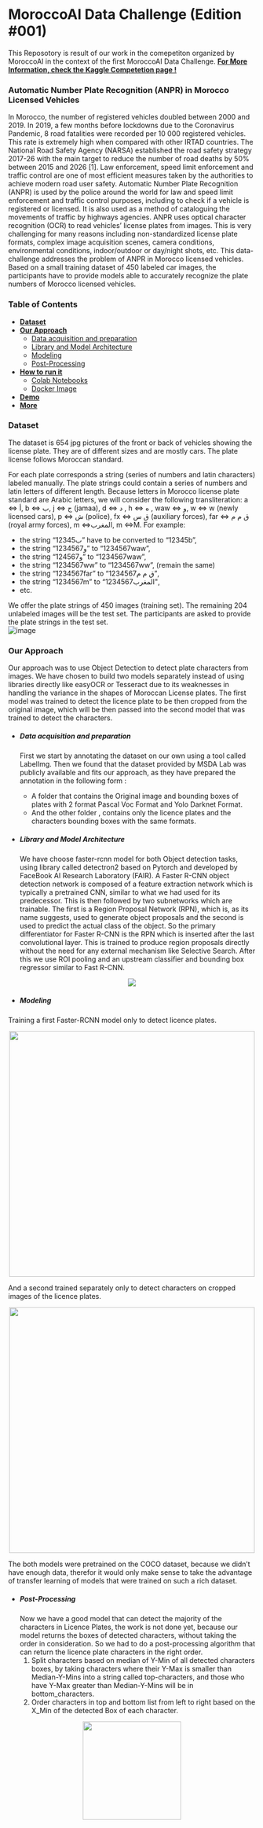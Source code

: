 # MoroccoAI Data Challenge (Edition #001)
This Reposotory is result of our work in the comepetiton organized by MoroccoAI in the context of the first MoroccoAI Data Challenge. 
**[For More Information, check the Kaggle Competetion page !](https://www.kaggle.com/c/moroccoai-data-challenge-edition-001)**
### Automatic Number Plate Recognition (ANPR) in Morocco Licensed Vehicles
In Morocco, the number of registered vehicles doubled between 2000 and 2019. In 2019, a few months before lockdowns due to the Coronavirus Pandemic, 8 road fatalities were recorded per 10 000 registered vehicles. This rate is extremely high when compared with other IRTAD countries. The National Road Safety Agency (NARSA) established the road safety strategy 2017-26 with the main target to reduce the number of road deaths by 50% between 2015 and 2026 [1].
Law enforcement, speed limit enforcement and traffic control are one of most efficient measures taken by the authorities to achieve modern road user safety. Automatic Number Plate Recognition (ANPR) is used by the police around the world for law and speed limit enforcement and traffic control purposes, including to check if a vehicle is registered or licensed. It is also used as a method of cataloguing the movements of traffic by highways agencies. ANPR uses optical character recognition (OCR) to read vehicles’ license plates from images. This is very challenging for many reasons including non-standardized license plate formats, complex image acquisition scenes, camera conditions, environmental conditions, indoor/outdoor or day/night shots, etc.
This data-challenge addresses the problem of ANPR in Morocco licensed vehicles. Based on a small training dataset of 450 labeled car images, the participants have to provide models able to accurately recognize the plate numbers of Morocco licensed vehicles.

### Table of Contents
- [**Dataset**](#dataset)
- [**Our Approach**](#our-approach)
    - [Data acquisition and preparation](#data-acquisition-and-preparation)
    - [Library and Model Architecture](#library-and-model-architecture)
    - [Modeling](#modeling)
    - [Post-Processing](#post-processing)
- [**How to run it**](https://platerecognizer.com/stream/?utm_source=github&utm_medium=website)
    - [Colab Notebooks](#blurring-license-plates-and-redaction) 
    - [Docker Image](#blurring-license-plates-and-redaction) 
- [**Demo**](#automatic-image-transfer)
- [**More**](#code-samples)

### Dataset
The dataset is 654 jpg pictures of the front or back of vehicles showing the license plate. They are of different sizes and are mostly cars. The plate license follows Moroccan standard.

For each plate corresponds a string (series of numbers and latin characters) labeled manually. The plate strings could contain a series of numbers and latin letters of different length. Because letters in Morocco license plate standard are Arabic letters, we will consider the following transliteration: a <=> أ, b <=> ب, j <=> ج (jamaa), d <=> د , h <=> ه , waw <=> و, w <=> w (newly licensed cars), p <=> ش (police), fx <=> ق س (auxiliary forces), far <=> ق م م (royal army forces), m <=>المغرب, m <=>M. For example:

- the string “123ب45” have to be converted to “12345b”,
- the string “123و4567” to “1234567waw”,
- the string “12و4567” to “1234567waw”,
- the string “1234567ww” to “1234567ww”, (remain the same)
- the string “1234567far” to “1234567ق م م”,
- the string “1234567m” to “1234567المغرب",
- etc.

We offer the plate strings of 450 images (training set). The remaining 204 unlabeled images will be the test set. The participants are asked to provide the plate strings in the test set.
<br>
![image](https://i.ibb.co/xJs0S0p/imgonline-com-ua-twotoone-Dj-IGel2-QUEVg.jpg)

### Our Approach
Our approach was to use Object Detection to detect plate characters from images. We have chosen to build two models separately instead of using libraries directly like easyOCR or Tesseract due to its weaknesses in handling the variance in the shapes of Moroccan License plates.
The first model was trained to detect the licence plate to be then cropped from the original image, which will be then passed into the second model that was trained to detect the characters.

- ##### Data acquisition and preparation
    First we start by annotating the dataset on our own using a tool called LabelImg.
    Then we found that the dataset provided by MSDA Lab was publicly available and fits our approach, as they have prepared the annotation in the following form :
    - A folder that contains the Original image and bounding boxes of plates with 2 format Pascal Voc Format and Yolo Darknet Format.
    - And the other folder , contains only the licence plates and the characters bounding boxes with the same formats.

- ##### Library and Model Architecture
    
    We have choose faster-rcnn model for both Object detection tasks, using library called detectron2 based on Pytorch and developed by FaceBook AI Research Laboratory (FAIR).
    A Faster R-CNN object detection network is composed of a feature extraction network which is typically a pretrained CNN, similar to what we had used for its predecessor. This is then followed by two subnetworks which are trainable. The first is a Region Proposal Network (RPN), which is, as its name suggests, used to generate object proposals and the second is used to predict the actual class of the object. So the primary differentiator for Faster R-CNN is the RPN which is inserted after the last convolutional layer. This is trained to produce region proposals directly without the need for any external mechanism like Selective Search. After this we use ROI pooling and an upstream classifier and bounding box regressor similar to Fast R-CNN.
    
<p align="center">  
    <img src="https://www.saagie.com/wp-content/uploads/2017/11/h8Ifk0P.png"/>
</p>
    
- ##### Modeling
Training a first Faster-RCNN model only to detect licence plates. 
<p align="center">  
<img src="https://i.ibb.co/xzfRFdN/Screenshot-2021-12-24-at-18-57-17.png" width="500"/>
<p>

 And a second trained separately only to detect characters on cropped images of the licence plates.
 
<p align="center">    
<img src="https://i.ibb.co/58xJP0K/Screenshot-2021-12-24-at-18-57-28.png" width="500"/>
</p>	

The both models were pretrained on the COCO dataset, because we didn’t have enough data, therefor it would only make sense to take the advantage of transfer learning of models that were trained on such a rich dataset.

- ##### Post-Processing
    Now we have a good model that can detect the majority of the characters in Licence Plates, the work is not done yet, because our model returns the boxes of detected characters, without taking the order in consideration. So we had to do a post-processing algorithm that can return the licence plate characters in the right order.
    1. Split characters based on median of Y-Min of all detected characters boxes, by taking characters where their Y-Max is smaller than Median-Y-Mins into a string called top-characters, and those who have Y-Max greater than Median-Y-Mins will be in bottom_characters.
    2. Order characters in top and bottom list from left to right based on the X_Min of the detected Box of each character.
<p align="center">    
<img src="https://i.ibb.co/vxNZdR9/Screenshot-2021-12-24-at-18-59-43.png" width="200"/>
</p>
